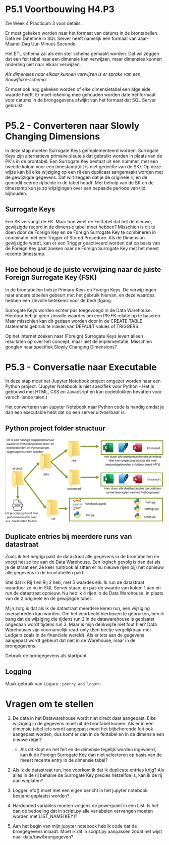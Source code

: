 # P5.1 Voortbouwing H4.P3

Zie Week 4 Practicum 3 voor details.

Er moet gekeken worden naar het formaat van datums in de brontabellen. Date en Datetime in SQL Server heeft namelijk een formaat van Jaar-Maand-Dag Uur-Minuut-Seconde. 

Het ETL schema zal als een ster schema gemaakt worden. Dat wil zeggen dat een feit tabel naar een dimensie kan verwijzen, maar dimensies kunnen onderling niet naar elkaar verwijzen. 

*Als dimensies naar elkaar kunnen verwijzen is er sprake van een Snowflake-schema.*

Er moet ook nog gekeken worden of elke dimensietabel een afgeleide waarde heeft.
Er moet rekening mee gehouden worden date het formaat voor datums in de brongegevens afwijkt van het formaat dat SQL Server gebruikt. 


# P5.2 - Converteren naar Slowly Changing Dimensions

In deze stap moeten Surrogate Keys geïmplementeerd worden. Surrogate Keys zijn alternatieve primaire sleutels dat gebruikt worden in plaats van de PK's in de brontabel. Een Surrogate Key bestaat uit een nummer, met een tweede kolom voor een timestamp(dit is niet gedeelte van de SK). Op deze wijze kan bij elke wijziging op een rij een duplicaat aangemaakt worden met de gewijzigde gegevens. Dat wilt zeggen dat je de originele rij en de gemodificeerde rij beide in de tabel houdt. Met behulp van de SK en de timestamp kun je zo wijzigingen over een bepaalde periode van tijd bijhouden. 

## Surrogate Keys
Een SK vervangt de FK. Maar hoe weet de Feittabel dat het de nieuwe, gewijzigde record in de dimensie tabel moet hebben? Misschien is dit te doen door de Foreign Key en de Foreign Surrogate Key te combineren in combinatie met een Trigger of Stored Procedure. Als de Dimension gewijzigde wordt, kan er een Trigger geactiveerd worden dat op basis van de Foreign Key gaat zoeken naar de Foreign Surrogate Key met het meest recente timestamp.

## Hoe behoud je de juiste verwijzing naar de juiste Foreign Surrogate Key (FSK)

In de brontabellen heb je Primary Keys en Foreign Keys. De verwijzingen naar andere tabellen gebeurt met het gebruik hiervan, en deze waardes hebben een zinvolle betekenis voor de bedrijfgang.

Surrogate Keys worden echter pas toegevoegd in de Data Warehouse. Hierdoor heb je geen zinvolle waardes om een PK-FK relatie op te baseren. Maar misschien kan dit gedaan worden door in de CREATE TABLE statements gebruik te maken van DEFAULT values of TRIGGERS. 

Op het internet zoeken naar (Foreign) Surrogate Keys levert alleen resultaten op over het concept, maar niet de implementatie. Misschien googlen naar specifiek Slowly Changing Dimensions?


# P5.3 - Conversatie naar Executable

In deze stap moet het Jupyter Notebook project omgezet worden naar een Python project.
(Jupyter Notebook is niet specifiek voor Python - Het is gebouwd met HTML, CSS en Javacsript en kan codeblokken bevatten voor verschillende talen.)

Het converteren van Jupyter Notebook naar Python code is handig omdat je dan een executable hebt dat op een server uitvoerbaar is. 

## Python project folder structuur

![Folderstructuur](../Assets/Week%205/Folderstructuur_Pythonproject.png)



## Duplicate entries bij meerdere runs van datastraat

Zoals ik het begrijp pakt de datastraat alle gegevens in de brontabellen en voegt het ze toe aan de Data Warehouse. Een logisch gevolg is dan dat als je de straat een 2e keer runt(ook al zitten er nu nieuwe rijen bij) het opnieuw alle gegevens in de brontabellen pakt. 

Stel dat ik Rij 1 en Rij 2 heb, met 5 waardes elk. Ik run de datastraat waardoor ze nu in SQL Server staan, en pas de waarde van kolom 1 aan en run de datastraat opnieuw. 
Nu heb ik 4 rijen in de Data Warehouse, in plaats van de 2 originele en de gewijzigde tabel. 

Mijn zorg is dat als ik de datastraat meerdere keren run, een wijziging overschreden kan worden. Om het voorbeeld hierboven te gebruiken, ben ik bang dat de wijziging die tijdens run 2 in de datawarehouse is geplaatst ongedaan wordt tijdens run 3. 
Maar is mijn denkwijze niet fout hier? Data Warehouses zijn voornamelijk read-only (Een beetje vergelijkbaar met Ledgers zoals in de financiele wereld). Als er iets aan de gegevens aangepast wordt gebeurt dat niet in de Warehouse, maar in de brongegevens. 

Gebruik de brongegevens als startpunt. 

## Logging
Maak gebruik van Loguru : ``poetry add loguru``





# Vragen om te stellen

1. De data in het Datawarehouse wordt niet direct daar aangepast. Elke wijziging in de gegevens moet uit de brontabel komen. Als er in een dimensie tabel iets wordt aangepast moet het bijbehorende feit ook aangepast worden, dus komt er dan in de feittabel en in de dimensie een nieuwe regel?
    - Als dit klopt en het feit en de dimensie tegelijk worden ingevoerd, kan ik de Foreign Surrogate Key dan niet selecteren op basis van de meest recente entry in de dimensie tabel?
2. Als ik de datastraat run, hoe voorkom ik dat ik duplicate entries krijg? Als alles in de rij behalve de Surrogate Key precies hetzelfde is, kan ik de rij dan weglaten?

3. Logger.info() moet met een eigen bericht in het jupyter notebook bestand geplaatst worden?
4. Hardcoded variables moeten volgens de powerpoint in een List. Is het dan de bedoeling dat in script.py alle variabelen vervangen moeten worden met LIST_NAME[KEY]?
5. Aan het begin van mijn jupyter notebook heb ik code dat de brongegevens inlaadt. Moet ik dit in script.py aanpassen zodat het wijst naar data/raw/brongegeven? 